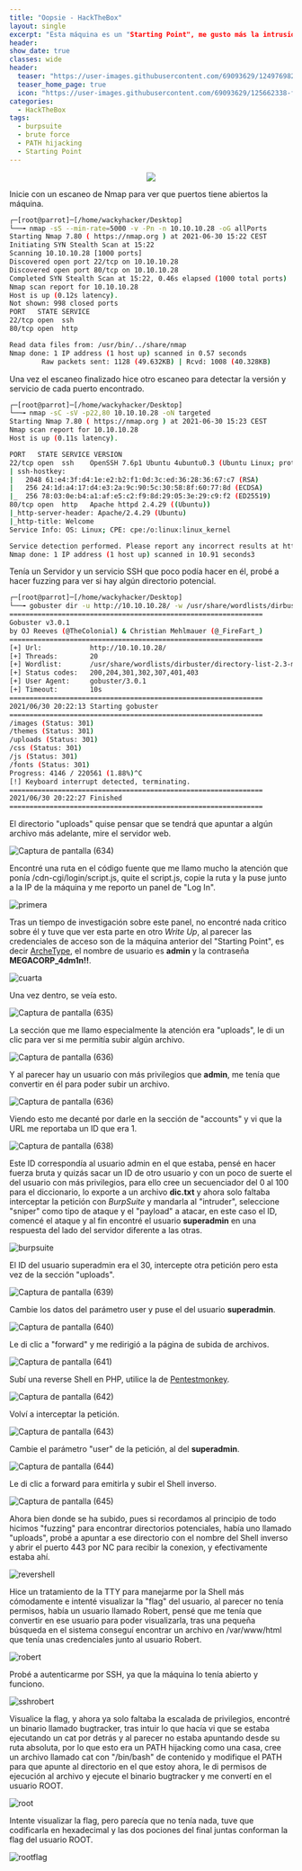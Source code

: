 ```yaml
---
title: "Oopsie - HackTheBox"
layout: single
excerpt: "Esta máquina es un "Starting Point", me gusto más la intrusión que la escalada de privilegios, accediendo a un panel haciendo uso de credenciales de otra máquina, hice fuerza bruta a un parámetro de la URL (id) y encontré un usuario con más privilegios, logre cambiar la vista de la página y conseguir subir una reverse Shell en PHP, para su escalada encontré un programa que estaba ejecutando cat sin su ruta absoluta, esto era un PATH hijacking."
header:
show_date: true
classes: wide
header:
  teaser: "https://user-images.githubusercontent.com/69093629/124976982-3e1be680-e030-11eb-9848-5bad5cb9fd4d.png"
  teaser_home_page: true
  icon: "https://user-images.githubusercontent.com/69093629/125662338-fd8b3b19-3a48-4fb0-b07c-86c047265082.png"
categories:
  - HackTheBox
tags:
  - burpsuite
  - brute force
  - PATH hijacking
  - Starting Point
---
```


<p align="center">
<img src="https://user-images.githubusercontent.com/69093629/124976982-3e1be680-e030-11eb-9848-5bad5cb9fd4d.png">
</p>

Inicie con un escaneo de Nmap para ver que puertos tiene abiertos la máquina.

```bash 
┌─[root@parrot]─[/home/wackyhacker/Desktop]
└──╼ nmap -sS --min-rate=5000 -v -Pn -n 10.10.10.28 -oG allPorts
Starting Nmap 7.80 ( https://nmap.org ) at 2021-06-30 15:22 CEST
Initiating SYN Stealth Scan at 15:22
Scanning 10.10.10.28 [1000 ports]
Discovered open port 22/tcp on 10.10.10.28
Discovered open port 80/tcp on 10.10.10.28
Completed SYN Stealth Scan at 15:22, 0.46s elapsed (1000 total ports)
Nmap scan report for 10.10.10.28
Host is up (0.12s latency).
Not shown: 998 closed ports
PORT   STATE SERVICE
22/tcp open  ssh
80/tcp open  http

Read data files from: /usr/bin/../share/nmap
Nmap done: 1 IP address (1 host up) scanned in 0.57 seconds
       	Raw packets sent: 1128 (49.632KB) | Rcvd: 1008 (40.328KB)
```

Una vez el escaneo finalizado hice otro escaneo para detectar la versión y servicio de cada puerto encontrado.

```bash 
┌─[root@parrot]─[/home/wackyhacker/Desktop]
└──╼ nmap -sC -sV -p22,80 10.10.10.28 -oN targeted        	 
Starting Nmap 7.80 ( https://nmap.org ) at 2021-06-30 15:23 CEST
Nmap scan report for 10.10.10.28
Host is up (0.11s latency).

PORT   STATE SERVICE VERSION
22/tcp open  ssh 	OpenSSH 7.6p1 Ubuntu 4ubuntu0.3 (Ubuntu Linux; protocol 2.0)
| ssh-hostkey:
|   2048 61:e4:3f:d4:1e:e2:b2:f1:0d:3c:ed:36:28:36:67:c7 (RSA)
|   256 24:1d:a4:17:d4:e3:2a:9c:90:5c:30:58:8f:60:77:8d (ECDSA)
|_  256 78:03:0e:b4:a1:af:e5:c2:f9:8d:29:05:3e:29:c9:f2 (ED25519)
80/tcp open  http	Apache httpd 2.4.29 ((Ubuntu))
|_http-server-header: Apache/2.4.29 (Ubuntu)
|_http-title: Welcome
Service Info: OS: Linux; CPE: cpe:/o:linux:linux_kernel

Service detection performed. Please report any incorrect results at https://nmap.org/submit/ .
Nmap done: 1 IP address (1 host up) scanned in 10.91 seconds3
```

Tenía un Servidor y un servicio SSH que poco podía hacer en él, probé a hacer fuzzing para ver si hay algún directorio potencial.

```bash 
┌─[root@parrot]─[/home/wackyhacker/Desktop]
└──╼ gobuster dir -u http://10.10.10.28/ -w /usr/share/wordlists/dirbuster/directory-list-2.3-medium.txt -t 20
===============================================================
Gobuster v3.0.1
by OJ Reeves (@TheColonial) & Christian Mehlmauer (@_FireFart_)
===============================================================
[+] Url:        	http://10.10.10.28/
[+] Threads:    	20
[+] Wordlist:   	/usr/share/wordlists/dirbuster/directory-list-2.3-medium.txt
[+] Status codes:   200,204,301,302,307,401,403
[+] User Agent: 	gobuster/3.0.1
[+] Timeout:    	10s
===============================================================
2021/06/30 20:22:13 Starting gobuster
===============================================================
/images (Status: 301)
/themes (Status: 301)
/uploads (Status: 301)
/css (Status: 301)
/js (Status: 301)
/fonts (Status: 301)
Progress: 4146 / 220561 (1.88%)^C
[!] Keyboard interrupt detected, terminating.
===============================================================
2021/06/30 20:22:27 Finished
===============================================================
```

El directorio "uploads" quise pensar que se tendrá que apuntar a algún archivo más adelante, mire el servidor web.

![Captura de pantalla (634)](https://user-images.githubusercontent.com/69093629/124152044-7604b600-da93-11eb-8ff9-0eba54d7e792.png)

Encontré una ruta en el código fuente que me llamo mucho la atención que ponía /cdn-cgi/login/script.js, quite el script.js, copie la ruta y la puse junto a la IP de la máquina y me reporto un panel de "Log In".

![primera](https://user-images.githubusercontent.com/69093629/124141179-7b5d0300-da89-11eb-962d-6a1adacefb58.png)

Tras un tiempo de investigación sobre este panel, no encontré nada critico sobre él y tuve que ver esta parte en otro *Write Up*, al parecer las credenciales de acceso son de la máquina anterior del "Starting Point", es decir [ArcheType](https://wackyhacker.github.io/hackthebox/ArcheType/), el nombre de usuario es **admin** y la contraseña **MEGACORP_4dm1n!!**.

![cuarta](https://user-images.githubusercontent.com/69093629/124149303-be6ea480-da90-11eb-91f7-01e2e3e52e35.png)

Una vez dentro, se veía esto.

![Captura de pantalla (635)](https://user-images.githubusercontent.com/69093629/124151061-718bcd80-da92-11eb-886f-62670dd6ee06.png)

La sección que me llamo especialmente la atención era "uploads", le di un clic para ver si me permitía subir algún archivo.

![Captura de pantalla (636)](https://user-images.githubusercontent.com/69093629/124151263-a7c94d00-da92-11eb-97b8-2523bdea9495.png)

Y al parecer hay un usuario con más privilegios que **admin**, me tenía que convertir en él para poder subir un archivo.

![Captura de pantalla (636)](https://user-images.githubusercontent.com/69093629/124152207-9df41980-da93-11eb-9ba6-7d0e304fa5a7.png)

Viendo esto me decanté por darle en la sección de "accounts" y vi que la URL me reportaba un ID que era 1.

![Captura de pantalla (638)](https://user-images.githubusercontent.com/69093629/124153495-c7fa0b80-da94-11eb-8759-b4e1d6f59070.png)

Este ID correspondía al usuario admin en el que estaba, pensé en hacer fuerza bruta y quizás sacar un ID de otro usuario y con un poco de suerte el del usuario con más privilegios, para ello cree un secuenciador del 0 al 100 para el diccionario, lo exporte a un archivo **dic.txt** y ahora solo faltaba interceptar la petición con *BurpSuite* y mandarla al "intruder", seleccione "sniper" como tipo de ataque y el "payload" a atacar, en este caso el ID, comencé el ataque y al fin encontré el usuario **superadmin** en una respuesta del lado del servidor diferente a las otras.

![burpsuite](https://user-images.githubusercontent.com/69093629/124153658-f11a9c00-da94-11eb-9c5b-f3712d9b8d74.png)

El ID del usuario superadmin era el 30, intercepte otra petición pero esta vez de la sección "uploads".

![Captura de pantalla (639)](https://user-images.githubusercontent.com/69093629/124154575-e9a7c280-da95-11eb-8966-52bc6b10aa96.png)

Cambie los datos del parámetro user y puse el del usuario **superadmin**.

![Captura de pantalla (640)](https://user-images.githubusercontent.com/69093629/124156323-caaa3000-da97-11eb-8be1-706b5571c0c0.png)

Le di clic a "forward" y me redirigió a la página de subida de archivos.

![Captura de pantalla (641)](https://user-images.githubusercontent.com/69093629/124156420-e7defe80-da97-11eb-88a1-6e719bfb7745.png)

Subí una reverse Shell en PHP, utilice la de [Pentestmonkey](https://raw.githubusercontent.com/pentestmonkey/php-reverse-shell/master/php-reverse-shell.php).

![Captura de pantalla (642)](https://user-images.githubusercontent.com/69093629/124156717-40ae9700-da98-11eb-944b-91736b0a27e3.png)

Volví a interceptar la petición.

![Captura de pantalla (643)](https://user-images.githubusercontent.com/69093629/124156991-908d5e00-da98-11eb-921a-6e5ce32d461f.png)

Cambie el parámetro "user" de la petición, al del **superadmin**.

![Captura de pantalla (644)](https://user-images.githubusercontent.com/69093629/124157173-c3cfed00-da98-11eb-9a34-d18a3a92d23a.png)

Le di clic a forward para emitirla y subir el Shell inverso.

![Captura de pantalla (645)](https://user-images.githubusercontent.com/69093629/124157309-ecf07d80-da98-11eb-9d6b-02958156a100.png)

Ahora bien donde se ha subido, pues si recordamos al principio de todo hicimos "fuzzing" para encontrar directorios potenciales, había uno llamado "uploads", probé a apuntar a ese directorio con el nombre del Shell inverso y abrir el puerto 443 por NC para recibir la conexion, y efectivamente estaba ahí.

![revershell](https://user-images.githubusercontent.com/69093629/124157701-58d2e600-da99-11eb-8c9a-0999b3411711.png)

Hice un tratamiento de la TTY para manejarme por la Shell más cómodamente e intenté visualizar la "flag" del usuario, al parecer no tenía permisos, había un usuario llamado Robert, pensé que me tenía que convertir en ese usuario para poder visualizarla, tras una pequeña búsqueda en el sistema conseguí encontrar un archivo en /var/www/html que tenía unas credenciales junto al usuario Robert.

![robert](https://user-images.githubusercontent.com/69093629/124158077-c717a880-da99-11eb-934e-b7be647fc1b2.png)

Probé a autenticarme por SSH, ya que la máquina lo tenía abierto y funciono.

![sshrobert](https://user-images.githubusercontent.com/69093629/124158185-e282b380-da99-11eb-90c6-dc476c9f4cf3.png)

Visualice la flag, y ahora ya solo faltaba la escalada de privilegios, encontré un binario llamado bugtracker, tras intuir lo que hacía vi que se estaba ejecutando un cat por detrás y al parecer no estaba apuntando desde su ruta absoluta, por lo que esto era un PATH hijacking como una casa, cree un archivo llamado cat con "/bin/bash" de contenido y modifique el PATH para que apunte al directorio en el que estoy ahora, le di permisos de ejecución al archivo y ejecute el binario bugtracker y me convertí en el usuario ROOT.

![root](https://user-images.githubusercontent.com/69093629/124158822-b0be1c80-da9a-11eb-960d-16c65a4b4d8c.png)

Intente visualizar la flag, pero parecía que no tenía nada, tuve que codificarla en hexadecimal y las dos pociones del final juntas conforman la flag del usuario ROOT.

![rootflag](https://user-images.githubusercontent.com/69093629/124160812-f1b73080-da9c-11eb-85e3-37e7ec43dcef.jpg)









